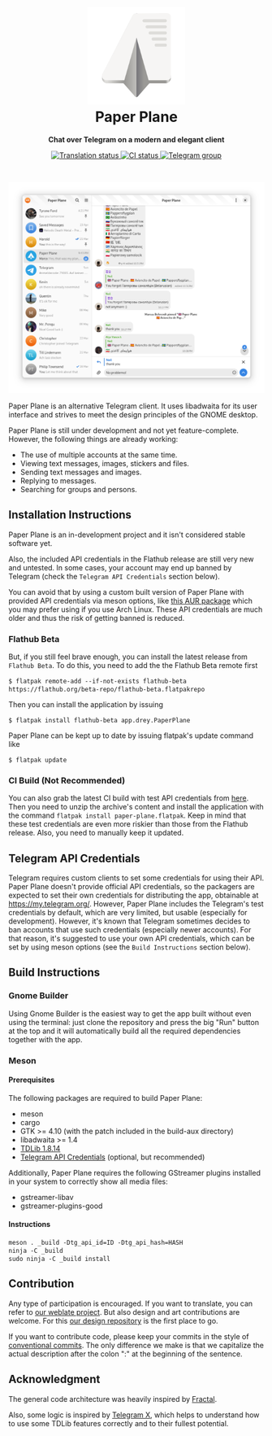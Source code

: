 <h1 align="center">
  <img src="data/icons/app.drey.PaperPlane.svg" alt="Paper Plane" width="192" height="192"/>
  <br>
  Paper Plane
</h1>

<p align="center"><strong>Chat over Telegram on a modern and elegant client</strong></p>

<p align="center">
  <a href="https://hosted.weblate.org/engage/paper-plane/">
    <img src="https://hosted.weblate.org/widgets/paper-plane/-/main/svg-badge.svg" alt="Translation status" />
  </a>
  <a href="https://github.com/paper-plane-developers/paper-plane/actions/workflows/ci.yml">
    <img src="https://github.com/paper-plane-developers/paper-plane/actions/workflows/ci.yml/badge.svg" alt="CI status"/>
  </a>
  <a href="https://t.me/paperplanechat">
    <img src="https://img.shields.io/static/v1?label=Chat&message=@paperplanechat&color=blue&logo=telegram" alt="Telegram group">
  </a>
</p>

<br>

<p align="center">
  <img width=600 src="data/resources/screenshots/screenshot1.png" alt="Screenshot"/>
</p>

Paper Plane is an alternative Telegram client.
It uses libadwaita for its user interface and strives to meet the design principles of the GNOME desktop.

Paper Plane is still under development and not yet feature-complete.
However, the following things are already working:

- The use of multiple accounts at the same time.
- Viewing text messages, images, stickers and files.
- Sending text messages and images.
- Replying to messages.
- Searching for groups and persons.

## Installation Instructions

Paper Plane is an in-development project and it isn't considered stable software yet.

Also, the included API credentials in the Flathub release are still very new and untested. In some cases, your account may end up banned by Telegram (check the `Telegram API Credentials` section below).

You can avoid that by using a custom built version of Paper Plane with provided API credentials via meson options, like [this AUR package](https://aur.archlinux.org/packages/paper-plane-git) which you may prefer using if you use Arch Linux. These API credentials
are much older and thus the risk of getting banned is reduced.

### Flathub Beta

But, if you still feel brave enough, you can install the latest release from `Flathub Beta`. To do this, you need to add the the Flathub Beta remote first
```shell
$ flatpak remote-add --if-not-exists flathub-beta https://flathub.org/beta-repo/flathub-beta.flatpakrepo
```
Then you can install the application by issuing
```shell
$ flatpak install flathub-beta app.drey.PaperPlane
```
Paper Plane can be kept up to date by issuing flatpak's update command like
```shell
$ flatpak update
```

### CI Build (Not Recommended)

You can also grab the latest CI build with test API credentials from [here](https://nightly.link/paper-plane-developers/paper-plane/workflows/ci/main).
Then you need to unzip the archive's content and install the application with the command `flatpak install paper-plane.flatpak`. Keep in mind that these test credentials are even more riskier than those from the Flathub release. Also, you need to manually keep it updated.

## Telegram API Credentials

Telegram requires custom clients to set some credentials for using their API. Paper Plane doesn't provide official API credentials, so the packagers are expected to set their own credentials for distributing the app, obtainable at https://my.telegram.org/. However, Paper Plane includes the Telegram's test credentials by default, which are very limited, but usable (especially for development). However, it's known that Telegram sometimes decides to ban accounts that use such credentials (especially newer accounts). For that reason, it's suggested to use your own API credentials, which can be set by using meson options (see the `Build Instructions` section below).

## Build Instructions

### Gnome Builder

Using Gnome Builder is the easiest way to get the app built without even using the terminal: just clone the repository and press the big "Run" button at the top and it will automatically build all the required dependencies together with the app.

### Meson

#### Prerequisites

The following packages are required to build Paper Plane:

- meson
- cargo
- GTK >= 4.10 (with the patch included in the build-aux directory)
- libadwaita >= 1.4
- [TDLib 1.8.14](https://github.com/tdlib/td/commit/8517026415e75a8eec567774072cbbbbb52376c1)
- [Telegram API Credentials](https://my.telegram.org/) (optional, but recommended)

Additionally, Paper Plane requires the following GStreamer plugins installed in your system to correctly show all media files:

- gstreamer-libav
- gstreamer-plugins-good

#### Instructions

```shell
meson . _build -Dtg_api_id=ID -Dtg_api_hash=HASH
ninja -C _build
sudo ninja -C _build install
```

## Contribution

Any type of participation is encouraged. If you want to translate, you can refer to [our weblate project](https://hosted.weblate.org/engage/paper-plane). But also design and art contributions are welcome. For this [our design repository](https://github.com/paper-plane-developers/paper-plane-designs) is the first place to go.

If you want to contribute code, please keep your commits in the style of [conventional commits](https://www.conventionalcommits.org/en/v1.0.0). The only difference we make is that we capitalize the actual description after the colon ":" at the beginning of the sentence.


## Acknowledgment

The general code architecture was heavily inspired by [Fractal](https://gitlab.gnome.org/GNOME/fractal).

Also, some logic is inspired by [Telegram X](https://github.com/TGX-Android/Telegram-X), which helps to understand how to use some TDLib features correctly and to their fullest potential.
